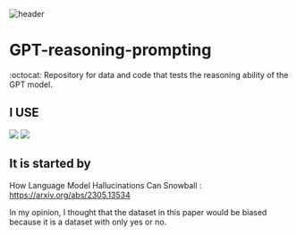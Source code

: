 ![header](https://capsule-render.vercel.app/api?type=transparent&color=white&height=300&section=header&text=Humane&fontSize=90)



# GPT-reasoning-prompting
:octocat: Repository for data and code that tests the reasoning ability of the GPT model.

## I USE
<img src="https://img.shields.io/badge/python-3776AB?style=flat-square&logo=Python&logoColor=white"/> <img src="https://img.shields.io/badge/pytorch-EE4C2C?style=flat-square&logo=Pytorch&logoColor=white"/>

## It is started by
How Language Model Hallucinations Can Snowball : https://arxiv.org/abs/2305.13534

In my opinion, I thought that the dataset in this paper would be biased because it is a dataset with only yes or no.
